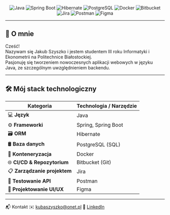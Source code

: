 <p align="center">
  <img src="https://img.shields.io/badge/Java-blue?logo=java&logoColor=white" alt="Java"/>
  <img src="https://img.shields.io/badge/Spring_Boot-2.7-green?logo=springboot&logoColor=white" alt="Spring Boot"/>
  <img src="https://img.shields.io/badge/Hibernate-5.6-orange?logo=data-dot-ai&logoColor=white" alt="Hibernate"/>
  <img src="https://img.shields.io/badge/PostgreSQL-14-blue?logo=postgresql&logoColor=white" alt="PostgreSQL"/>
  <img src="https://img.shields.io/badge/Docker-24.0-blue?logo=docker&logoColor=white" alt="Docker"/>
  <img src="https://img.shields.io/badge/Bitbucket-Cloud-blue?logo=bitbucket&logoColor=white" alt="Bitbucket"/>
  <img src="https://img.shields.io/badge/Jira-8AECFF?logo=jira&logoColor=black" alt="Jira"/>
  <img src="https://img.shields.io/badge/Postman-FF6C37?logo=postman&logoColor=white" alt="Postman"/>
  <img src="https://img.shields.io/badge/Figma-F24E1E?logo=figma&logoColor=white" alt="Figma"/>
</p>

---

## 👋 O mnie

Cześć!  
Nazywam się Jakub Szyszko i jestem studentem III roku Informatyki i Ekonometrii na Politechnice Białostockiej.  
Pasjonuję się tworzeniem nowoczesnych aplikacji webowych w języku Java, ze szczególnym uwzględnieniem backendu.

---

## 🛠️ Mój stack technologiczny

| Kategoria               | Technologia / Narzędzie                    |
|-------------------------|--------------------------------------------|
| 💻 **Język**             | Java                                      |
| ⚙️ **Frameworki**        | Spring, Spring Boot                       |
| 🗃️ **ORM**               | Hibernate                                 |
| 🛢️ **Baza danych**       | PostgreSQL (SQL)                          |
| 🐳 **Konteneryzacja**    | Docker                                    |
| 🌐 **CI/CD & Repozytorium** | Bitbucket (Git)                        |
| 📋 **Zarządzanie projektem** | Jira                                  |
| 🚀 **Testowanie API**     | Postman                                  |
| 🎨 **Projektowanie UI/UX** | Figma                                   |

---
📬 Kontakt
✉️ kubaszyszko@onet.pl
🔗 [LinkedIn](https://www.linkedin.com/in/jakubszyszko/)


